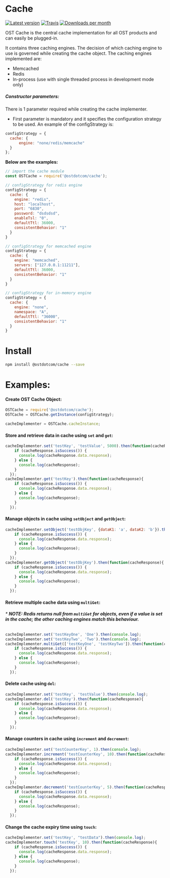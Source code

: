 Cache
============
[![Latest version](https://img.shields.io/npm/v/@ostdotcom/cache.svg?maxAge=3600)][npm]
[![Travis](https://img.shields.io/travis/ostdotcom/cache.svg?maxAge=600)][travis]
[![Downloads per month](https://img.shields.io/npm/dm/@ostdotcom/cache.svg?maxAge=3600)][npm]

[npm]: https://www.npmjs.com/package/@ostdotcom/cache
[travis]: https://travis-ci.org/ostdotcom/cache

OST Cache is the central cache implementation for all OST products and can easily be plugged-in. 

It contains three caching engines. The decision of which caching engine to use is governed while creating the cache object. 
The caching engines implemented are:

* Memcached
* Redis
* In-process (use with single threaded process in development mode only)

##### Constructor parameters:
There is 1 parameter required while creating the cache implementer.

* First parameter is mandatory and it specifies the configuration strategy to be used. An example of the configStrategy is: 
```js
configStrategy = {
  cache: {
      engine: "none/redis/memcache"
  }
};
```

<b>Below are the examples:</b>
```js
// import the cache module
const OSTCache = require('@ostdotcom/cache');
```
```js
// configStrategy for redis engine
configStrategy = {
  cache: {
    engine: "redis",
    host: "localhost",
    port: "6830",
    password: "dsdsdsd",
    enableTsl: "0",
    defaultTtl: 36000,
    consistentBehavior: "1"
  }
}
````

```js
// configStrategy for memcached engine
configStrategy = {
  cache: {
    engine: "memcached",
    servers: ["127.0.0.1:11211"],
    defaultTtl: 36000,
    consistentBehavior: "1"
  }
}
````
```js
// configStrategy for in-memory engine
configStrategy = {
  cache: {
    engine: "none",
    namespace: "A",
    defaultTtl: "36000",
    consistentBehavior: "1"
  }
}
````

# Install

```bash
npm install @ostdotcom/cache --save
```

# Examples:

#### Create OST Cache Object:

```js
OSTCache = require('@ostdotcom/cache');
OSTCache = OSTCache.getInstance(configStrategy);

cacheImplementer = OSTCache.cacheInstance;
```

#### Store and retrieve data in cache using `set` and `get`:

```js
cacheImplementer.set('testKey', 'testValue', 5000).then(function(cacheResponse){
    if (cacheResponse.isSuccess()) {
      console.log(cacheResponse.data.response);
    } else {
      console.log(cacheResponse);
    }
  });
cacheImplementer.get('testKey').then(function(cacheResponse){
    if (cacheResponse.isSuccess()) {
      console.log(cacheResponse.data.response);
    } else {
      console.log(cacheResponse);
    }
  });
```

#### Manage objects in cache using `setObject` and `getObject`:

```js
cacheImplementer.setObject('testObjKey', {dataK1: 'a', dataK2: 'b'}).then(function(cacheResponse){
    if (cacheResponse.isSuccess()) {
      console.log(cacheResponse.data.response);
    } else {
      console.log(cacheResponse);
    }
  });
cacheImplementer.getObject('testObjKey').then(function(cacheResponse){
    if (cacheResponse.isSuccess()) {
      console.log(cacheResponse.data.response);
    } else {
      console.log(cacheResponse);
    }
  });
```

#### Retrieve multiple cache data using `multiGet`:

###### * <b>NOTE: Redis returns null from `multiGet` for objects, even if a value is set in the cache; the other caching engines match this behaviour.</b>

```js
cacheImplementer.set('testKeyOne', 'One').then(console.log);
cacheImplementer.set('testKeyTwo', 'Two').then(console.log);
cacheImplementer.multiGet(['testKeyOne', 'testKeyTwo']).then(function(cacheResponse){
    if (cacheResponse.isSuccess()) {
      console.log(cacheResponse.data.response);
    } else {
      console.log(cacheResponse);
    }
  });
```

#### Delete cache using `del`:

```js
cacheImplementer.set('testKey', 'testValue').then(console.log);
cacheImplementer.del('testKey').then(function(cacheResponse){
    if (cacheResponse.isSuccess()) {
      console.log(cacheResponse.data.response);
    } else {
      console.log(cacheResponse);
    }
  });
```

#### Manage counters in cache using `increment` and `decrement`: 

```js
cacheImplementer.set('testCounterKey', 1).then(console.log);
cacheImplementer.increment('testCounterKey', 10).then(function(cacheResponse){
    if (cacheResponse.isSuccess()) {
      console.log(cacheResponse.data.response);
    } else {
      console.log(cacheResponse);
    }
  });
cacheImplementer.decrement('testCounterKey', 5).then(function(cacheResponse){
    if (cacheResponse.isSuccess()) {
      console.log(cacheResponse.data.response);
    } else {
      console.log(cacheResponse);
    }
  });
```

#### Change the cache expiry time using `touch`:

```js
cacheImplementer.set('testKey', "testData").then(console.log);
cacheImplementer.touch('testKey', 10).then(function(cacheResponse){
    if (cacheResponse.isSuccess()) {
      console.log(cacheResponse.data.response);
    } else {
      console.log(cacheResponse);
    }
  });
```
